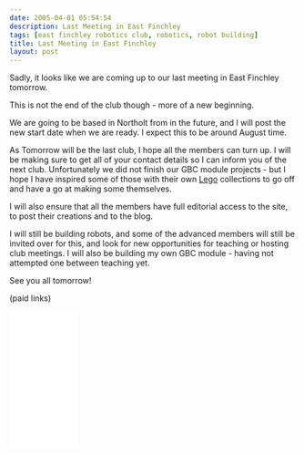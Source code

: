 ```yaml
---
date: 2005-04-01 05:54:54
description: Last Meeting in East Finchley
tags: [east finchley robotics club, robotics, robot building]
title: Last Meeting in East Finchley
layout: post
---
```

Sadly, it looks like we are coming up to our last meeting in East Finchley tomorrow.

This is not the end of the club though - more of a new beginning.

We are going to be based in Northolt from in the future, and I will post the new start date when we are ready.
I expect this to be around August time.

As Tomorrow will be the last club, I hope all the members can turn up.
I will be making sure to get all of your contact details so I can inform you of the next club.
Unfortunately we did not finish our GBC module projects - but I hope I have inspired some of those with their own [Lego](/wiki/lego "The best known construction toy") collections to go off and have a go at making some themselves.

I will also ensure that all the members have full editorial access to the site, to post their creations and to the blog.

I will still be building robots, and some of the advanced members will still be invited over for this, and look for new opportunities for teaching or hosting club meetings.
I will also be building my own GBC module - having not attempted one between teaching yet.

See you all tomorrow!

(paid links)

<iframe style="width:120px;height:240px;" marginwidth="0" marginheight="0" scrolling="no" frameborder="0" src="//ws-eu.amazon-adsystem.com/widgets/q?ServiceVersion=20070822&OneJS=1&Operation=GetAdHtml&MarketPlace=GB&source=ss&ref=as_ss_li_til&ad_type=product_link&tracking_id=orionrobots-21&language=en_GB&marketplace=amazon&region=GB&placement=B082WD5YV9&asins=B082WD5YV9&linkId=beb70788ccaaea84a7820473034e4cd9&show_border=true&link_opens_in_new_window=true"></iframe>
